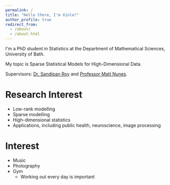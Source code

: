 ```yaml
---
permalink: /
title: "Hello there, I'm Xinle!"
author_profile: true
redirect_from: 
  - /about/
  - /about.html
---
```


I'm a PhD student in Statistics at the Department of Mathematical Sciences, University of Bath.

My topic is Sparse Statistical Models for High-Dimensional Data.

Supervisors: [Dr. Sandipan Roy](https://roysandipan.github.io/) and [Professor Matt Nunes](https://people.bath.ac.uk/man54/homepage.html).

Research Interest
======
* Low-rank modelling
* Sparse modelling
* High-dimensional statistics
* Applications, including public health, neuroscience, image processing

Interest
======
* Music
* Photography
* Gym
  * Working out every day is important



